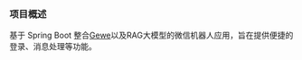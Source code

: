 ### 项目概述
基于 Spring Boot 整合[Gewe](https://github.com/Devo919/Gewechat)以及RAG大模型的微信机器人应用，旨在提供便捷的登录、消息处理等功能。